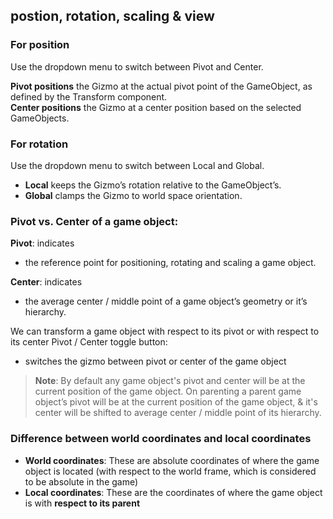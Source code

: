 ## postion, rotation, scaling & view

### For position
Use the dropdown menu to switch between Pivot and Center.

**Pivot positions** the Gizmo at the actual pivot point of the GameObject, as defined by the Transform component. \
**Center positions** the Gizmo at a center position based on the selected GameObjects.

### For rotation
Use the dropdown menu to switch between Local and Global.

- **Local** keeps the Gizmo’s rotation relative to the GameObject’s.
- **Global** clamps the Gizmo to world space orientation.


### Pivot vs. Center of a game object:

**Pivot**: indicates
- the reference point for positioning, rotating and scaling a game object.

**Center**: indicates
- the average center / middle point of a game object’s geometry or it’s hierarchy.

We can transform a game object with respect to its pivot or with respect to its center
Pivot / Center toggle button:
- switches the gizmo between pivot or center of the game object

> **Note**: By default any game object's pivot and center will be at the current position of the game object.
On parenting a parent game object’s pivot will be at the current position of the game object, & it's center will be shifted to average center / middle point of its hierarchy.

### Difference between world coordinates and local coordinates

-   **World coordinates**: These are absolute coordinates of where the game object is located (with respect to the world frame, which is considered to be absolute in the game)
-   **Local coordinates**: These are the coordinates of where the game object is with **respect to its parent**





